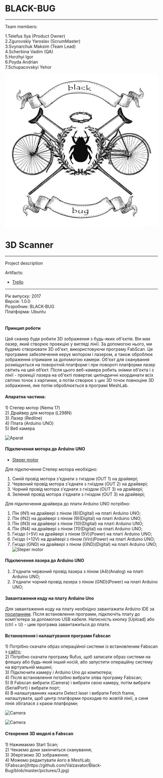 # BLACK-BUG
* * *
Team members:   

1.Telefus Ilya (Product Owner)   
2.Zgurovskiy Yaroslav (ScrumMaster)   
3.Svynarchuk Maksim (Team Lead)   
4.Scherbina Vadim (QA)   
5.Horzhyi Igor   
6.Poyda Andrian   
7.Schupacovskyi Yehor   

![TeamLogo](https://github.com/Admiral2303/Black-Bug/blob/master/logo000.png)

# 3D Scanner
* * *
Project description  

Artifacts:   
* [Trello](https://trello.com/b/F3zNZruQ)    


* * *
Рік випуску: 2017<br/>
Версія: 1.0.0<br/>
Розробник: BLACK-BUG<br/>
Платформа: Ubuntu<br/>
<br/>
<h4>Принцип роботи</h4>
Цей сканер буде робити 3D зображення з будь-яких об'єктів. Він має лазер, який створює проекцію у вигляді лінії. За допомогою нього, ми будемо створювати 3D об'єкт, використовуючи програму FabScan. Це програмне забезпечення керує мотором і лазером, а також оброблює зображення отримане за допомогою камери. Об'єкт для сканування розміщується на поворотній платформі і при повороті платформи лазер світить на цей об’єкт. Після цього веб-камера робить знімки об'єкта і з лінії - проекції лазера на об'єкті повертає циліндричні координати всіх світлих точок з картинки, а потім створює з цих 3D точок повноціне 3D зображення, яке потім оброблюється в програмі MeshLab.


<h4>Апаратна частина:</h4>
1) Степер мотор (Nema 17)<br/>
2) Драйвер для мотора (L298N)<br/>
3) Лазер (Redline)<br/>
4) Плата (Arduino UNO)<br/>
5) Веб камера

![Aparat](https://github.com/Valzavator/Black-Bug/blob/master/pictures/4.jpg)

<h4>Підключення мотора до Arduino UNO</h4>

* [Steper motor](http://arduino-diy.com/arduino-drayver-shagovogo-dvigatelya-i-dvigatelya-postoyannogo-toka-L298N)

 Для підключення Степер мотора необхідно: <br />
  1) Синій провід мотора з'єднати з гніздом (OUT 1) на драйвері; <br />
  2) Червоний провід мотора з'єднати з гніздом (OUT 2) на драйвері; <br />
  3) Чорний провід мотора з'єднати з гніздом (OUT 3) на драйвері; <br />
  4) Зелений провід мотора з'єднати з гніздом (OUT 3) на драйвері; <br />
 
 Для підключення драйвера до плати Arduino UNO потрібно:<br />
 
  1) Пін (IN1) на драйвері з піном (8)(Digital) на платі Arduino UNO;<br />
  2) Пін (IN2) на драйвері з піном (9)(Digital) на платі Arduino UNO;<br />
  3) Пін (IN3) на драйвері з піном (10)(Digital) на платі Arduino UNO;<br />
  4) Пін (IN4) на драйвері з піном (11)(Digital) на платі Arduino UNO;<br />
  5) Гніздо (+5V) на драйвері з піном (5V)(Power) на платі Arduino UNO;<br />
  6) Гніздо (+12V) на драйвері з піном (Vin)(Power) на платі Arduino UNO;<br />
  7) Гніздо (GND) на драйвері з піном (GND)(Digital) на платі Arduino UNO;<br />
 ![Steper motor](https://github.com/Valzavator/Black-Bug/blob/master/pictures/5.jpg)
 <h4>Підключення лазера до Arduino UNO</h4>
 
 1) З'єднати червоний провід лазера з піном (A4)(Analog) на платі Arduino UNO;
 2) З'єднати чорний провід лазера з піном (GND)(Power) на платі Arduino UNO;
 
 <h4>Завантаження коду на плату Arduino Uno</h4>
 Для завантаження коду на плату необхідно завантажити Arduino IDE за <a href="https://www.arduino.cc/en/main/software">посиланням</a>. 
 Після встановлення програми, підключіть плату до комп'ютера за допомогою USB кабеля.
 Натисність кнопку [Upload] або (ctrl + U) - цим програма завантажиться до плати. 
 
 <h4>Встановлення і налаштування програми Fabscan</h4>
  1) Потрібно скачати образ операційної системи із встановленим Fabscan з <a href="https://mega.co.nz/#!PBpkyaLJ!HI7zpQlAtdMfsEZTHtIGOVrEu5V4HfJIRtR4oGGSgOU">сайту</a>; <br/> 
  2) Потрібно скачати програму Rufus, щоб записати образ системи на флешку або будь-який інший носій, або запустити операційну систему на віртуальній машині;<br/> 
  3) Підключити камеру і Arduino Uno до компютера;<br/> 
  4) Після встановлення потрібно вибрати зліва програму Fabscan; <br/> 
  5) В Fabscan вибрати (Camera) і вибрати свою камеру, потім вибрати (SerialPort) і вибрати порт;<br/> 
  6) В налаштуваннях нажати Detect laser і вибрати Fetch frame, налаштувати, щоб центр платформи проходив по жовтій лінії, а синя  лінія збігалася з краєм платформи;<br/>
  
![Camera](https://github.com/Valzavator/Black-Bug/blob/master/pictures/1.jpg)

![Camera](https://github.com/Valzavator/Black-Bug/blob/master/pictures/6.jpg)
 
 <h4>Створення 3D моделі в Fabscan</h4>
  1) Нажимаємо Start Scan; <br/> 
  2) Чекаємо доки закінчиться сканування; <br/> 
  3) Зберігаємо 3D зображення; <br/> 
  4) Можемо редактувати його в MeshLab;<br/> 
![Fabscan](https://github.com/Valzavator/Black-Bug/blob/master/pictures/3.jpg)
